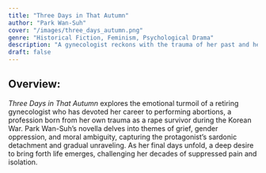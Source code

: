 ```yaml
---
title: "Three Days in That Autumn"  
author: "Park Wan-Suh"  
cover: "/images/three_days_autumn.png"  
genre: "Historical Fiction, Feminism, Psychological Drama"  
description: "A gynecologist reckons with the trauma of her past and her complex legacy as an abortionist during her final days of practice, uncovering her suppressed longing for healing and redemption."  
draft: false  
---
```


## Overview: 
*Three Days in That Autumn* explores the emotional turmoil of a retiring gynecologist who has devoted her career to performing abortions, a profession born from her own trauma as a rape survivor during the Korean War. Park Wan-Suh’s novella delves into themes of grief, gender oppression, and moral ambiguity, capturing the protagonist’s sardonic detachment and gradual unraveling. As her final days unfold, a deep desire to bring forth life emerges, challenging her decades of suppressed pain and isolation.

